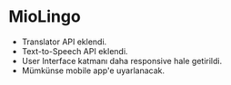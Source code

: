 ﻿# MioLingo
* Translator API eklendi.
* Text-to-Speech API eklendi.
* User Interface katmanı daha responsive hale getirildi.
* Mümkünse mobile app'e uyarlanacak.
